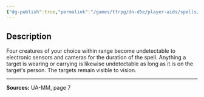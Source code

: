 ```yaml
---
{"dg-publish":true,"permalink":"/games/ttrpg/dn-d5e/player-aids/spells/level-3/invisibility-to-camera-ua/","tags":["TTRPG/DND/5e","verbal","somatic","material","concentration"]}
---
```



## Description
Four creatures of your choice within range become undetectable to electronic sensors and cameras for the duration of the spell.
Anything a target is wearing or carrying is likewise undetectable as long as it is on the target's person.
The targets remain visible to vision.

---

**Sources:** UA-MM, page 7

